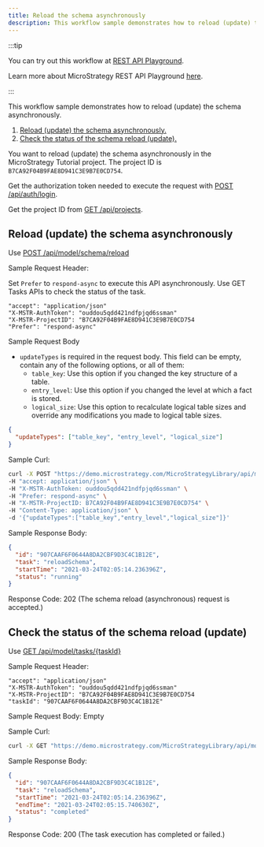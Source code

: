 ```yaml
---
title: Reload the schema asynchronously
description: This workflow sample demonstrates how to reload (update) the schema asynchronously.
---
```


<Available since="2021 Update 1" />

:::tip

You can try out this workflow at [REST API Playground](https://www.postman.com/microstrategysdk/workspace/microstrategy-rest-api/folder/16131298-edc29ca6-4db8-4a8b-988e-11d9583ed993?ctx=documentation).

Learn more about MicroStrategy REST API Playground [here](/docs/getting-started/playground.md).

:::

This workflow sample demonstrates how to reload (update) the schema asynchronously.

1. [Reload (update) the schema asynchronously.](#reload-update-the-schema-asynchronously)
1. [Check the status of the schema reload (update).](#check-the-status-of-the-schema-reload-update)

You want to reload (update) the schema asynchronously in the MicroStrategy Tutorial project. The project ID is `B7CA92F04B9FAE8D941C3E9B7E0CD754`.

Get the authorization token needed to execute the request with [POST /api/auth/login](https://demo.microstrategy.com/MicroStrategyLibrary/api-docs/index.html#/Authentication/postLogin).

Get the project ID from [GET /api/projects](https://demo.microstrategy.com/MicroStrategyLibrary/api-docs/index.html#/Projects/getProjects_1).

## Reload (update) the schema asynchronously

Use [POST /api/model/schema/reload](https://demo.microstrategy.com/MicroStrategyLibrary/api-docs/index.html#/Schema/ms-schemaReload)

Sample Request Header:

Set `Prefer` to `respond-async` to execute this API asynchronously. Use GET Tasks APIs to check the status of the task.

```http
"accept": "application/json"
"X-MSTR-AuthToken": "ouddou5qdd421ndfpjqd6ssman"
"X-MSTR-ProjectID": "B7CA92F04B9FAE8D941C3E9B7E0CD754
"Prefer": "respond-async"
```

Sample Request Body

- `updateTypes` is required in the request body. This field can be empty, contain any of the following options, or all of them:
  - `table_key`: Use this option if you changed the key structure of a table.
  - `entry_level`: Use this option if you changed the level at which a fact is stored.
  - `logical_size`: Use this option to recalculate logical table sizes and override any modifications you made to logical table sizes.

```json
{
  "updateTypes": ["table_key", "entry_level", "logical_size"]
}
```

Sample Curl:

```bash
curl -X POST "https://demo.microstrategy.com/MicroStrategyLibrary/api/model/schema/reload" \
-H "accept: application/json" \
-H "X-MSTR-AuthToken: ouddou5qdd421ndfpjqd6ssman" \
-H "Prefer: respond-async" \
-H "X-MSTR-ProjectID: B7CA92F04B9FAE8D941C3E9B7E0CD754" \
-H "Content-Type: application/json" \
-d '{"updateTypes":["table_key","entry_level","logical_size"]}'
```

Sample Response Body:

```json
{
  "id": "907CAAF6F0644A8DA2CBF9D3C4C1B12E",
  "task": "reloadSchema",
  "startTime": "2021-03-24T02:05:14.236396Z",
  "status": "running"
}
```

Response Code: 202 (The schema reload (asynchronous) request is accepted.)

## Check the status of the schema reload (update)

Use [GET /api/model/tasks/\{taskId}](https://demo.microstrategy.com/MicroStrategyLibrary/api-docs/index.html#/Schema/ms-getTask)

Sample Request Header:

```http
"accept": "application/json"
"X-MSTR-AuthToken": "ouddou5qdd421ndfpjqd6ssman"
"X-MSTR-ProjectID": "B7CA92F04B9FAE8D941C3E9B7E0CD754
"taskId": "907CAAF6F0644A8DA2CBF9D3C4C1B12E"
```

Sample Request Body: Empty

Sample Curl:

```bash
curl -X GET "https://demo.microstrategy.com/MicroStrategyLibrary/api/model/tasks/907CAAF6F0644A8DA2CBF9D3C4C1B12E" -H "accept: application/json" -H "X-MSTR-AuthToken: ouddou5qdd421ndfpjqd6ssman" -H "X-MSTR-ProjectID: B7CA92F04B9FAE8D941C3E9B7E0CD754"
```

Sample Response Body:

```json
{
  "id": "907CAAF6F0644A8DA2CBF9D3C4C1B12E",
  "task": "reloadSchema",
  "startTime": "2021-03-24T02:05:14.236396Z",
  "endTime": "2021-03-24T02:05:15.740630Z",
  "status": "completed"
}
```

Response Code: 200 (The task execution has completed or failed.)
